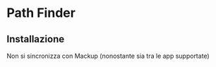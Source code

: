 # Path Finder

## Installazione
Non si sincronizza con Mackup (nonostante sia tra le app supportate)